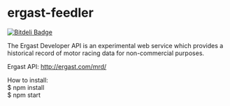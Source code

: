 # ergast-feedler
[![Bitdeli Badge](https://d2weczhvl823v0.cloudfront.net/sudogem/ergast-feedler/trend.png)](https://bitdeli.com/free "Bitdeli Badge")

The Ergast Developer API is an experimental web service which provides a historical record of motor racing data for non-commercial purposes.

Ergast API: http://ergast.com/mrd/

How to install:<br>
$ npm install <br>
$ npm start <br>
